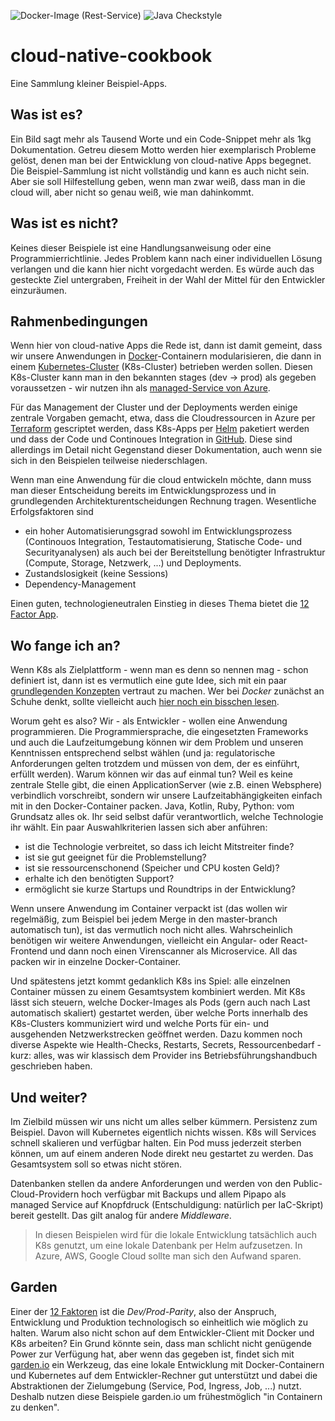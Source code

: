 ![Docker-Image (Rest-Service)](https://github.com/matthiaswronka/cloud-native-cookbook/workflows/Docker-Image%20(Rest-Service)/badge.svg) 
![Java Checkstyle](https://github.com/matthiaswronka/cloud-native-cookbook/workflows/Java%20Checkstyle/badge.svg)

# cloud-native-cookbook
Eine Sammlung kleiner Beispiel-Apps.

## Was ist es?
Ein Bild sagt mehr als Tausend Worte und ein Code-Snippet mehr als 1kg Dokumentation. Getreu diesem Motto werden hier
exemplarisch Probleme gelöst, denen man bei der Entwicklung von cloud-native Apps begegnet. Die Beispiel-Sammlung ist nicht
vollständig und kann es auch nicht sein. Aber sie soll Hilfestellung geben, wenn man zwar weiß, dass man in die cloud
will, aber nicht so genau weiß, wie man dahinkommt.

## Was ist es nicht?
Keines dieser Beispiele ist eine Handlungsanweisung oder eine Programmierrichtlinie. Jedes Problem kann nach einer individuellen
Lösung verlangen und die kann hier nicht vorgedacht werden. Es würde auch das gesteckte Ziel untergraben, Freiheit in der Wahl der
Mittel für den Entwickler einzuräumen.

## Rahmenbedingungen
Wenn hier von cloud-native Apps die Rede ist, dann ist damit gemeint, dass wir unsere Anwendungen in [Docker](https://docker.com)-Containern 
modularisieren, die dann in einem [Kubernetes-Cluster](https://kubernetes.io/de/) (K8s-Cluster) betrieben werden sollen. Diesen K8s-Cluster kann man in
den bekannten stages (dev -> prod) als gegeben voraussetzen - wir nutzen ihn als [managed-Service von Azure](https://azure.microsoft.com/de-de/services/kubernetes-service/).

Für das Management der Cluster und der Deployments werden einige zentrale Vorgaben gemacht, etwa, dass die Cloudressourcen in Azure
per [Terraform](https://www.terraform.io/) gescriptet werden, dass K8s-Apps per [Helm](https://helm.sh/) paketiert werden und dass
der Code und Continoues Integration in [GitHub](https://github.com/). Diese sind allerdings im Detail nicht Gegenstand dieser
Dokumentation, auch wenn sie sich in den Beispielen teilweise niederschlagen.

Wenn man eine Anwendung für die cloud entwickeln möchte, dann muss man dieser Entscheidung bereits im Entwicklungsprozess und in
grundlegenden Architekturentscheidungen Rechnung tragen. Wesentliche Erfolgsfaktoren sind 

- ein hoher Automatisierungsgrad sowohl im Entwicklungsprozess (Continouos Integration, Testautomatisierung, Statische Code- und 
Securityanalysen) als auch bei der Bereitstellung benötigter Infrastruktur (Compute, Storage, Netzwerk, ...) und Deployments. 
- Zustandslosigkeit (keine Sessions)
- Dependency-Management

Einen guten, technologieneutralen Einstieg in dieses Thema bietet die [12 Factor App](https://12factor.net/).

## Wo fange ich an?
Wenn K8s als Zielplattform - wenn man es denn so nennen mag - schon definiert ist, dann ist es vermutlich eine gute Idee, sich 
mit ein paar [grundlegenden Konzepten](https://kubernetes.io/de/docs/concepts/overview/what-is-kubernetes/) vertraut zu machen. Wer
bei _Docker_ zunächst an Schuhe denkt, sollte vielleicht auch [hier noch ein bisschen lesen](https://docs.docker.com/get-started/).

Worum geht es also? Wir - als Entwickler - wollen eine Anwendung programmieren. Die Programmiersprache, die eingesetzten Frameworks
und auch die Laufzeitumgebung können wir dem Problem und unseren Kenntnissen entsprechend selbst wählen (und ja: regulatorische Anforderungen
gelten trotzdem und müssen von dem, der es einführt, erfüllt werden). Warum können wir das auf einmal tun? Weil es keine zentrale
Stelle gibt, die einen ApplicationServer (wie z.B. einen Websphere) verbindlich vorschreibt, sondern wir unsere Laufzeitabhängigkeiten
einfach mit in den Docker-Container packen. Java, Kotlin, Ruby, Python: vom Grundsatz alles ok. Ihr seid selbst dafür verantwortlich,
welche Technologie ihr wählt. Ein paar Auswahlkriterien lassen sich aber anführen:

- ist die Technologie verbreitet, so dass ich leicht Mitstreiter finde?
- ist sie gut geeignet für die Problemstellung?
- ist sie ressourcenschonend (Speicher und CPU kosten Geld)?
- erhalte ich den benötigten Support?
- ermöglicht sie kurze Startups und Roundtrips in der Entwicklung?

Wenn unsere Anwendung im Container verpackt ist (das wollen wir regelmäßig, zum Beispiel bei jedem Merge
in den master-branch automatisch tun), ist das vermutlich noch nicht alles. Wahrscheinlich benötigen wir weitere
Anwendungen, vielleicht ein Angular- oder React-Frontend und dann noch einen Virenscanner als Microservice.
All das packen wir in einzelne Docker-Container.

Und spätestens jetzt kommt gedanklich K8s ins Spiel: alle einzelnen Container müssen zu einem Gesamtsystem
kombiniert werden. Mit K8s lässt sich steuern, welche Docker-Images als Pods (gern auch nach Last automatisch
skaliert) gestartet werden, über welche Ports innerhalb des K8s-Clusters kommuniziert wird und welche Ports
für ein- und ausgehenden Netzwerkstrecken geöffnet werden. Dazu kommen noch diverse Aspekte wie Health-Checks,
Restarts, Secrets, Ressourcenbedarf - kurz: alles, was wir klassisch dem Provider ins Betriebsführungshandbuch
geschrieben haben.

## Und weiter?
Im Zielbild müssen wir uns nicht um alles selber kümmern. Persistenz zum Beispiel. Davon will Kubernetes eigentlich
nichts wissen. K8s will Services schnell skalieren und verfügbar halten. Ein Pod muss jederzeit sterben
können, um auf einem anderen Node direkt neu gestartet zu werden. Das Gesamtsystem soll so etwas nicht stören.

Datenbanken stellen da andere Anforderungen und werden von den Public-Cloud-Providern hoch verfügbar mit 
Backups und allem Pipapo als managed Service auf Knopfdruck (Entschuldigung: natürlich per IaC-Skript) bereit
gestellt. Das gilt analog für andere _Middleware_.

> In diesen Beispielen wird für die lokale Entwicklung tatsächlich auch K8s genutzt, um eine lokale
> Datenbank per Helm aufzusetzen. In Azure, AWS, Google Cloud sollte man sich den Aufwand sparen.

## Garden
Einer der [12 Faktoren](https://12factor.net) ist die _Dev/Prod-Parity_, also der Anspruch, Entwicklung und
Produktion technologisch so einheitlich wie möglich zu halten. Warum also nicht schon auf dem Entwickler-Client
mit Docker und K8s arbeiten? Ein Grund könnte sein, dass man schlicht nicht genügende Power zur Verfügung
hat, aber wenn das gegeben ist, findet sich mit [garden.io](https://garden.io) ein Werkzeug, das eine
lokale Entwicklung mit Docker-Containern und Kubernetes auf dem Entwickler-Rechner gut unterstützt und
dabei die Abstraktionen der Zielumgebung (Service, Pod, Ingress, Job, ...) nutzt. Deshalb nutzen diese Beispiele
garden.io um frühestmöglich "in Containern zu denken".
